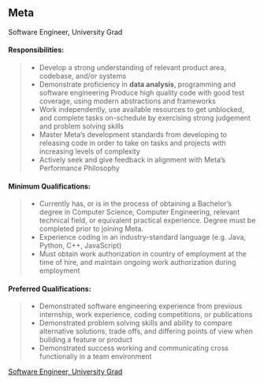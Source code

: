 ## Meta
Software Engineer, University Grad 

#### Responsibilities:
> 
> - Develop a strong understanding of relevant product area, codebase, and/or systems
> - Demonstrate proficiency in **data analysis**, programming and software engineering
Produce high quality code with good test coverage, using modern abstractions and frameworks
> - Work independently, use available resources to get unblocked, and complete tasks on-schedule by exercising strong judgement and problem solving skills
> - Master Meta’s development standards from developing to releasing code in order to take on tasks and projects with increasing levels of complexity
> - Actively seek and give feedback in alignment with Meta’s Performance Philosophy
#### Minimum Qualifications:
> - Currently has, or is in the process of obtaining a Bachelor’s degree in Computer Science, Computer Engineering, relevant technical field, or equivalent practical experience. Degree must be completed prior to joining Meta.
> - Experience coding in an industry-standard language (e.g. Java, Python, C++, JavaScript)
> - Must obtain work authorization in country of employment at the time of hire, and maintain ongoing work authorization during employment

#### Preferred Qualifications:
> - Demonstrated software engineering experience from previous internship, work experience, coding competitions, or publications
> - Demonstrated problem solving skills and ability to compare alternative solutions, trade offs, and differing points of view when building a feature or product
> - Demonstrated success working and communicating cross functionally in a team environment



[
Software Engineer, University Grad](https://www.metacareers.com/v2/jobs/1064650334388609/)





